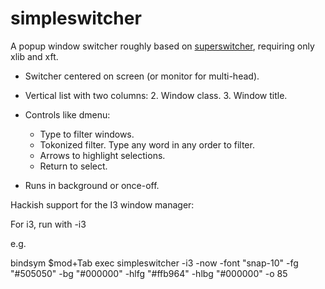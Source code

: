 # simpleswitcher

A popup window switcher roughly based on [superswitcher](http://code.google.com/p/superswitcher/), requiring only xlib and xft.

* Switcher centered on screen (or monitor for multi-head).

* Vertical list with two columns:
	2. Window class.
	3. Window title.

* Controls like dmenu:
	* Type to filter windows.
    * Tokonized filter. Type any word in any order to filter.
	* Arrows to highlight selections.
	* Return to select.

* Runs in background or once-off.

Hackish support for the I3 window manager:

 For i3, run with -i3

e.g.

  bindsym $mod+Tab exec simpleswitcher -i3 -now -font "snap-10" -fg "#505050" -bg "#000000" -hlfg "#ffb964" -hlbg "#000000" -o 85
